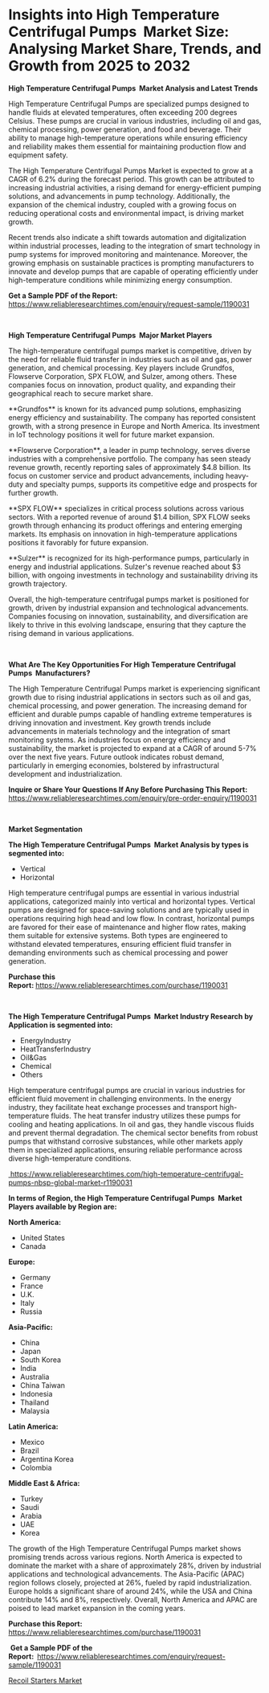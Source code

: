 <p><h1>Insights into High Temperature Centrifugal Pumps  Market Size: Analysing Market Share, Trends, and Growth from 2025 to 2032</h1></p><p><strong>High Temperature Centrifugal Pumps  Market Analysis and Latest Trends</strong></p>
<p><p>High Temperature Centrifugal Pumps are specialized pumps designed to handle fluids at elevated temperatures, often exceeding 200 degrees Celsius. These pumps are crucial in various industries, including oil and gas, chemical processing, power generation, and food and beverage. Their ability to manage high-temperature operations while ensuring efficiency and reliability makes them essential for maintaining production flow and equipment safety.</p><p>The High Temperature Centrifugal Pumps Market is expected to grow at a CAGR of 6.2% during the forecast period. This growth can be attributed to increasing industrial activities, a rising demand for energy-efficient pumping solutions, and advancements in pump technology. Additionally, the expansion of the chemical industry, coupled with a growing focus on reducing operational costs and environmental impact, is driving market growth.</p><p>Recent trends also indicate a shift towards automation and digitalization within industrial processes, leading to the integration of smart technology in pump systems for improved monitoring and maintenance. Moreover, the growing emphasis on sustainable practices is prompting manufacturers to innovate and develop pumps that are capable of operating efficiently under high-temperature conditions while minimizing energy consumption.</p></p>
<p><strong>Get a Sample PDF of the Report:&nbsp;</strong> <a href="https://www.reliableresearchtimes.com/enquiry/request-sample/1190031?utm_campaign=3190&utm_medium=2&utm_source=Github&utm_content=ia&utm_term=10042025&utm_id=high-temperature-centrifugal-pumps">https://www.reliableresearchtimes.com/enquiry/request-sample/1190031</a></p>
<p>&nbsp;</p>
<p><strong>High Temperature Centrifugal Pumps  Major Market Players</strong></p>
<p><p>The high-temperature centrifugal pumps market is competitive, driven by the need for reliable fluid transfer in industries such as oil and gas, power generation, and chemical processing. Key players include Grundfos, Flowserve Corporation, SPX FLOW, and Sulzer, among others. These companies focus on innovation, product quality, and expanding their geographical reach to secure market share.</p><p>**Grundfos** is known for its advanced pump solutions, emphasizing energy efficiency and sustainability. The company has reported consistent growth, with a strong presence in Europe and North America. Its investment in IoT technology positions it well for future market expansion.</p><p>**Flowserve Corporation**, a leader in pump technology, serves diverse industries with a comprehensive portfolio. The company has seen steady revenue growth, recently reporting sales of approximately $4.8 billion. Its focus on customer service and product advancements, including heavy-duty and specialty pumps, supports its competitive edge and prospects for further growth.</p><p>**SPX FLOW** specializes in critical process solutions across various sectors. With a reported revenue of around $1.4 billion, SPX FLOW seeks growth through enhancing its product offerings and entering emerging markets. Its emphasis on innovation in high-temperature applications positions it favorably for future expansion.</p><p>**Sulzer** is recognized for its high-performance pumps, particularly in energy and industrial applications. Sulzer's revenue reached about $3 billion, with ongoing investments in technology and sustainability driving its growth trajectory.</p><p>Overall, the high-temperature centrifugal pumps market is positioned for growth, driven by industrial expansion and technological advancements. Companies focusing on innovation, sustainability, and diversification are likely to thrive in this evolving landscape, ensuring that they capture the rising demand in various applications.</p></p>
<p>&nbsp;</p>
<p><strong>What Are The Key Opportunities For High Temperature Centrifugal Pumps  Manufacturers?</strong></p>
<p><p>The High Temperature Centrifugal Pumps market is experiencing significant growth due to rising industrial applications in sectors such as oil and gas, chemical processing, and power generation. The increasing demand for efficient and durable pumps capable of handling extreme temperatures is driving innovation and investment. Key growth trends include advancements in materials technology and the integration of smart monitoring systems. As industries focus on energy efficiency and sustainability, the market is projected to expand at a CAGR of around 5-7% over the next five years. Future outlook indicates robust demand, particularly in emerging economies, bolstered by infrastructural development and industrialization.</p></p>
<p><strong>Inquire or Share Your Questions If Any Before Purchasing This Report:</strong> <a href="https://www.reliableresearchtimes.com/enquiry/pre-order-enquiry/1190031?utm_campaign=3190&utm_medium=2&utm_source=Github&utm_content=ia&utm_term=10042025&utm_id=high-temperature-centrifugal-pumps">https://www.reliableresearchtimes.com/enquiry/pre-order-enquiry/1190031</a></p>
<p>&nbsp;</p>
<p><strong>Market Segmentation</strong></p>
<p><strong>The High Temperature Centrifugal Pumps  Market Analysis by types is segmented into:</strong></p>
<p><ul><li>Vertical</li><li>Horizontal</li></ul></p>
<p><p>High temperature centrifugal pumps are essential in various industrial applications, categorized mainly into vertical and horizontal types. Vertical pumps are designed for space-saving solutions and are typically used in operations requiring high head and low flow. In contrast, horizontal pumps are favored for their ease of maintenance and higher flow rates, making them suitable for extensive systems. Both types are engineered to withstand elevated temperatures, ensuring efficient fluid transfer in demanding environments such as chemical processing and power generation.</p></p>
<p><strong>Purchase this Report:&nbsp;</strong><a href="https://www.reliableresearchtimes.com/purchase/1190031?utm_campaign=3190&utm_medium=2&utm_source=Github&utm_content=ia&utm_term=10042025&utm_id=high-temperature-centrifugal-pumps">https://www.reliableresearchtimes.com/purchase/1190031</a></p>
<p>&nbsp;</p>
<p><strong>The High Temperature Centrifugal Pumps  Market Industry Research by Application is segmented into:</strong></p>
<p><ul><li>EnergyIndustry</li><li>HeatTransferIndustry</li><li>Oil&Gas</li><li>Chemical</li><li>Others</li></ul></p>
<p><p>High temperature centrifugal pumps are crucial in various industries for efficient fluid movement in challenging environments. In the energy industry, they facilitate heat exchange processes and transport high-temperature fluids. The heat transfer industry utilizes these pumps for cooling and heating applications. In oil and gas, they handle viscous fluids and prevent thermal degradation. The chemical sector benefits from robust pumps that withstand corrosive substances, while other markets apply them in specialized applications, ensuring reliable performance across diverse high-temperature conditions.</p></p>
<p><a href="https://www.reliableresearchtimes.com/high-temperature-centrifugal-pumps-nbsp-global-market-r1190031?utm_campaign=3190&utm_medium=2&utm_source=Github&utm_content=ia&utm_term=10042025&utm_id=high-temperature-centrifugal-pumps">&nbsp;https://www.reliableresearchtimes.com/high-temperature-centrifugal-pumps-nbsp-global-market-r1190031</a></p>
<p><strong>In terms of Region, the High Temperature Centrifugal Pumps  Market Players available by Region are:</strong></p>
<p>
    <p> <strong> North America: </strong>
        <ul>
            <li>United States</li>
            <li>Canada</li>
        </ul>
        </p> 
    <p> <strong> Europe: </strong>
        <ul>
            <li>Germany</li>
            <li>France</li>
            <li>U.K.</li>
            <li>Italy</li>
            <li>Russia</li>
        </ul>
        </p> 
    <p> <strong> Asia-Pacific: </strong>
        <ul>
            <li>China</li>
            <li>Japan</li>
            <li>South Korea</li>
            <li>India</li>
            <li>Australia</li>
            <li>China Taiwan</li>
            <li>Indonesia</li>
            <li>Thailand</li>
            <li>Malaysia</li>
        </ul>
        </p> 
    <p> <strong> Latin America: </strong>
        <ul>
            <li>Mexico</li>
            <li>Brazil</li>
            <li>Argentina Korea</li>
            <li>Colombia</li>
        </ul>
        </p> 
    <p> <strong> Middle East & Africa: </strong>
        <ul>
            <li>Turkey</li>
            <li>Saudi</li>
            <li>Arabia</li>
            <li>UAE</li>
            <li>Korea</li>
        </ul>
    </p>
    </p>
<p><p>The growth of the High Temperature Centrifugal Pumps market shows promising trends across various regions. North America is expected to dominate the market with a share of approximately 28%, driven by industrial applications and technological advancements. The Asia-Pacific (APAC) region follows closely, projected at 26%, fueled by rapid industrialization. Europe holds a significant share of around 24%, while the USA and China contribute 14% and 8%, respectively. Overall, North America and APAC are poised to lead market expansion in the coming years.</p></p>
<p><strong>Purchase this Report: </strong><a href="https://www.reliableresearchtimes.com/purchase/1190031?utm_campaign=3190&utm_medium=2&utm_source=Github&utm_content=ia&utm_term=10042025&utm_id=high-temperature-centrifugal-pumps">https://www.reliableresearchtimes.com/purchase/1190031</a></p>
<p>&nbsp;<strong>Get a Sample PDF of the Report:&nbsp;&nbsp;</strong><a href="https://www.reliableresearchtimes.com/enquiry/request-sample/1190031?utm_campaign=3190&utm_medium=2&utm_source=Github&utm_content=ia&utm_term=10042025&utm_id=high-temperature-centrifugal-pumps">https://www.reliableresearchtimes.com/enquiry/request-sample/1190031</a></p>
<p><strong></strong></p>
<p><p><a href="https://github.com/idranalexie/Market-Research-Report-List-1/blob/main/recoil-starters-market.md?utm_campaign=3190&utm_medium=2&utm_source=Github&utm_content=ia&utm_term=10042025&utm_id=high-temperature-centrifugal-pumps">Recoil Starters Market</a></p></p>